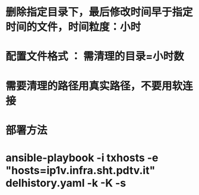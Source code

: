 
# 删除指定目录下，最后修改时间早于指定时间的文件，时间粒度：小时
# 配置文件格式 ：  需清理的目录=小时数
# 需要清理的路径用真实路径，不要用软连接

# 部署方法
# ansible-playbook  -i txhosts  -e "hosts=ip1v.infra.sht.pdtv.it" delhistory.yaml  -k -K -s
